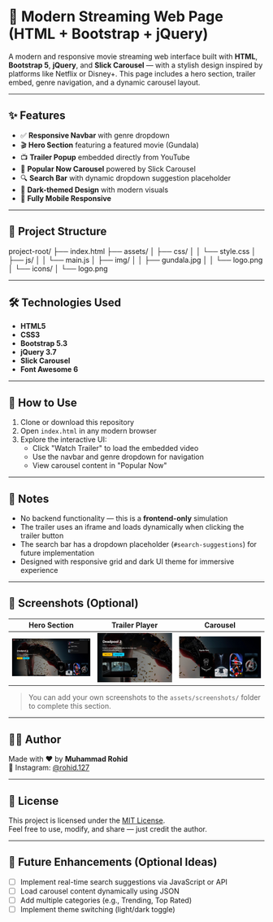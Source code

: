 # 🎥 Modern Streaming Web Page (HTML + Bootstrap + jQuery)

A modern and responsive movie streaming web interface built with **HTML**, **Bootstrap 5**, **jQuery**, and **Slick Carousel** — with a stylish design inspired by platforms like Netflix or Disney+. This page includes a hero section, trailer embed, genre navigation, and a dynamic carousel layout.

---

## ✨ Features

- ✅ **Responsive Navbar** with genre dropdown
- 🎬 **Hero Section** featuring a featured movie (Gundala)
- 📺 **Trailer Popup** embedded directly from YouTube
- 🎠 **Popular Now Carousel** powered by Slick Carousel
- 🔍 **Search Bar** with dynamic dropdown suggestion placeholder
- 🌙 **Dark-themed Design** with modern visuals
- 📱 **Fully Mobile Responsive**

---

## 📂 Project Structure

project-root/
├── index.html
├── assets/
│ ├── css/
│ │ └── style.css
│ ├── js/
│ │ └── main.js
│ ├── img/
│ │ ├── gundala.jpg
│ │ └── logo.png
│ └── icons/
│ └── logo.png


---

## 🛠 Technologies Used

- **HTML5**
- **CSS3**
- **Bootstrap 5.3**
- **jQuery 3.7**
- **Slick Carousel**
- **Font Awesome 6**

---

## 🚀 How to Use

1. Clone or download this repository
2. Open `index.html` in any modern browser
3. Explore the interactive UI:
   - Click "Watch Trailer" to load the embedded video
   - Use the navbar and genre dropdown for navigation
   - View carousel content in "Popular Now"

---

## 📌 Notes

- No backend functionality — this is a **frontend-only** simulation
- The trailer uses an iframe and loads dynamically when clicking the trailer button
- The search bar has a dropdown placeholder (`#search-suggestions`) for future implementation
- Designed with responsive grid and dark UI theme for immersive experience

---

## 📸 Screenshots (Optional)

| Hero Section | Trailer Player | Carousel |
|--------------|----------------|----------|
| ![Hero](assets/screenshots/hero.png) | ![Trailer](assets/screenshots/trailer.png) | ![Carousel](assets/screenshots/carousel.png) |

> You can add your own screenshots to the `assets/screenshots/` folder to complete this section.

---

## 👨‍💻 Author

Made with ❤️ by **Muhammad Rohid**  
📸 Instagram: [@rohid.127](https://instagram.com/rohid.127)

---

## 📄 License

This project is licensed under the [MIT License](https://opensource.org/licenses/MIT).  
Feel free to use, modify, and share — just credit the author.

---

## 🧠 Future Enhancements (Optional Ideas)

- [ ] Implement real-time search suggestions via JavaScript or API
- [ ] Load carousel content dynamically using JSON
- [ ] Add multiple categories (e.g., Trending, Top Rated)
- [ ] Implement theme switching (light/dark toggle)
